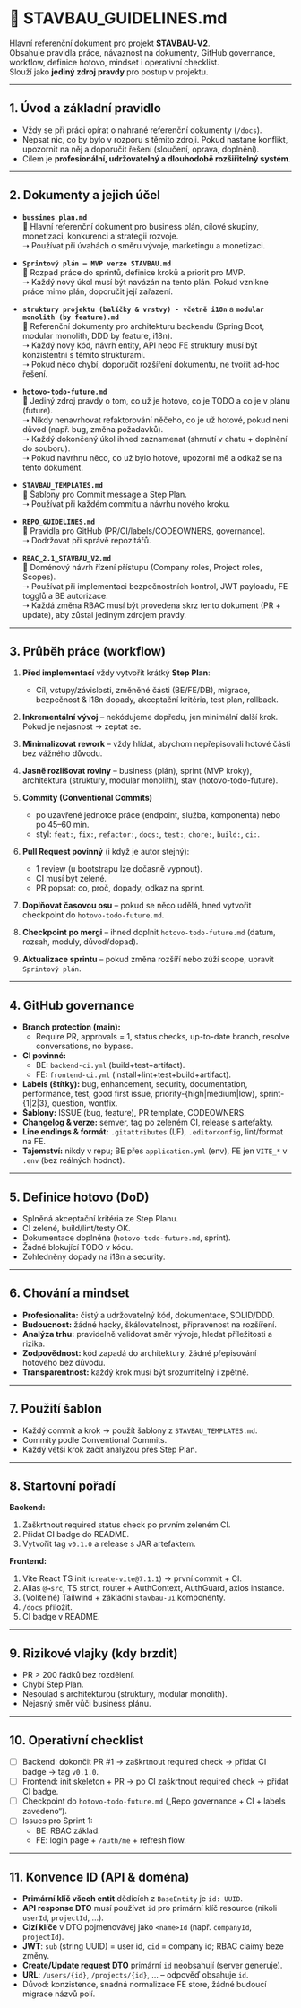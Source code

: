 # 📑 STAVBAU_GUIDELINES.md

Hlavní referenční dokument pro projekt **STAVBAU‑V2**.  
Obsahuje pravidla práce, návaznost na dokumenty, GitHub governance, workflow, definice hotovo, mindset i operativní checklist.  
Slouží jako **jediný zdroj pravdy** pro postup v projektu.

---

## 1. Úvod a základní pravidlo
- Vždy se při práci opírat o nahrané referenční dokumenty (`/docs`).  
- Nepsat nic, co by bylo v rozporu s těmito zdroji. Pokud nastane konflikt, upozornit na něj a doporučit řešení (sloučení, oprava, doplnění).  
- Cílem je **profesionální, udržovatelný a dlouhodobě rozšiřitelný systém**.

---

## 2. Dokumenty a jejich účel
- **`bussines plan.md`**  
  🔹 Hlavní referenční dokument pro business plán, cílové skupiny, monetizaci, konkurenci a strategii rozvoje.  
  ➝ Používat při úvahách o směru vývoje, marketingu a monetizaci.

- **`Sprintový plán – MVP verze STAVBAU.md`**  
  🔹 Rozpad práce do sprintů, definice kroků a priorit pro MVP.  
  ➝ Každý nový úkol musí být navázán na tento plán. Pokud vznikne práce mimo plán, doporučit její zařazení.

- **`struktury projektu (balíčky & vrstvy) - včetně i18n`** a **`modular monolith (by feature).md`**  
  🔹 Referenční dokumenty pro architekturu backendu (Spring Boot, modular monolith, DDD by feature, i18n).  
  ➝ Každý nový kód, návrh entity, API nebo FE struktury musí být konzistentní s těmito strukturami.  
  ➝ Pokud něco chybí, doporučit rozšíření dokumentu, ne tvořit ad-hoc řešení.

- **`hotovo-todo-future.md`**  
  🔹 Jediný zdroj pravdy o tom, co už je hotovo, co je TODO a co je v plánu (future).  
  ➝ Nikdy nenavrhovat refaktorování něčeho, co je už hotové, pokud není důvod (např. bug, změna požadavků).  
  ➝ Každý dokončený úkol ihned zaznamenat (shrnutí v chatu + doplnění do souboru).  
  ➝ Pokud navrhnu něco, co už bylo hotové, upozorni mě a odkaž se na tento dokument.

- **`STAVBAU_TEMPLATES.md`**  
  🔹 Šablony pro Commit message a Step Plan.  
  ➝ Používat při každém commitu a návrhu nového kroku.

- **`REPO_GUIDELINES.md`**  
  🔹 Pravidla pro GitHub (PR/CI/labels/CODEOWNERS, governance).  
  ➝ Dodržovat při správě repozitářů.

- **`RBAC_2.1_STAVBAU_V2.md`**  
  🔹 Doménový návrh řízení přístupu (Company roles, Project roles, Scopes).  
  ➝ Používat při implementaci bezpečnostních kontrol, JWT payloadu, FE togglů a BE autorizace.  
  ➝ Každá změna RBAC musí být provedena skrz tento dokument (PR + update), aby zůstal jediným zdrojem pravdy.
---

## 3. Průběh práce (workflow)
1. **Před implementací** vždy vytvořit krátký **Step Plan**:  
   - Cíl, vstupy/závislosti, změněné části (BE/FE/DB), migrace, bezpečnost & i18n dopady, akceptační kritéria, test plan, rollback.  

2. **Inkrementální vývoj** – nekódujeme dopředu, jen minimální další krok. Pokud je nejasnost → zeptat se.  

3. **Minimalizovat rework** – vždy hlídat, abychom nepřepisovali hotové části bez vážného důvodu.  

4. **Jasně rozlišovat roviny** – business (plán), sprint (MVP kroky), architektura (struktury, modular monolith), stav (hotovo-todo-future). 

5. **Commity (Conventional Commits)**  
   - po uzavřené jednotce práce (endpoint, služba, komponenta) nebo po 45–60 min.  
   - styl: `feat:`, `fix:`, `refactor:`, `docs:`, `test:`, `chore:`, `build:`, `ci:`.  

6. **Pull Request povinný** (i když je autor stejný):  
   - 1 review (u bootstrapu lze dočasně vypnout).  
   - CI musí být zelené.  
   - PR popsat: co, proč, dopady, odkaz na sprint.  

7. **Doplňovat časovou osu** – pokud se něco udělá, hned vytvořit checkpoint do `hotovo-todo-future.md`.

8. **Checkpoint po mergi** – ihned doplnit `hotovo-todo-future.md` (datum, rozsah, moduly, důvod/dopad).  

9. **Aktualizace sprintu** – pokud změna rozšíří nebo zúží scope, upravit `Sprintový plán`.  

---

## 4. GitHub governance
- **Branch protection (main):**  
  - Require PR, approvals = 1, status checks, up-to-date branch, resolve conversations, no bypass.  
- **CI povinné:**  
  - BE: `backend-ci.yml` (build+test+artifact).  
  - FE: `frontend-ci.yml` (install+lint+test+build+artifact).  
- **Labels (štítky):** bug, enhancement, security, documentation, performance, test, good first issue, priority-{high|medium|low}, sprint-{1|2|3}, question, wontfix.  
- **Šablony:** ISSUE (bug, feature), PR template, CODEOWNERS.  
- **Changelog & verze:** semver, tag po zeleném CI, release s artefakty.  
- **Line endings & formát:** `.gitattributes` (LF), `.editorconfig`, lint/format na FE.  
- **Tajemství:** nikdy v repu; BE přes `application.yml` (env), FE jen `VITE_*` v `.env` (bez reálných hodnot).  

---

## 5. Definice hotovo (DoD)
- Splněná akceptační kritéria ze Step Planu.  
- CI zelené, build/lint/testy OK.  
- Dokumentace doplněna (`hotovo-todo-future.md`, sprint).  
- Žádné blokující TODO v kódu.  
- Zohledněny dopady na i18n a security.  

---

## 6. Chování a mindset
- **Profesionalita:** čistý a udržovatelný kód, dokumentace, SOLID/DDD.  
- **Budoucnost:** žádné hacky, škálovatelnost, připravenost na rozšíření.  
- **Analýza trhu:** pravidelně validovat směr vývoje, hledat příležitosti a rizika.  
- **Zodpovědnost:** kód zapadá do architektury, žádné přepisování hotového bez důvodu.  
- **Transparentnost:** každý krok musí být srozumitelný i zpětně.  

---

## 7. Použití šablon
- Každý commit a krok → použít šablony z `STAVBAU_TEMPLATES.md`.  
- Commity podle Conventional Commits.  
- Každý větší krok začít analýzou přes Step Plan.  

---

## 8. Startovní pořadí
**Backend:**  
1. Zaškrtnout required status check po prvním zeleném CI.  
2. Přidat CI badge do README.  
3. Vytvořit tag `v0.1.0` a release s JAR artefaktem.  

**Frontend:**  
1. Vite React TS init (`create-vite@7.1.1`) → první commit + CI.  
2. Alias `@→src`, TS strict, router + AuthContext, AuthGuard, axios instance.  
3. (Volitelné) Tailwind + základní `stavbau-ui` komponenty.  
4. `/docs` přiložit.  
5. CI badge v README.  

---

## 9. Rizikové vlajky (kdy brzdit)
- PR > 200 řádků bez rozdělení.  
- Chybí Step Plan.  
- Nesoulad s architekturou (struktury, modular monolith).  
- Nejasný směr vůči business plánu.  

---

## 10. Operativní checklist
- [ ] Backend: dokončit PR #1 → zaškrtnout required check → přidat CI badge → tag `v0.1.0`.  
- [ ] Frontend: init skeleton + PR → po CI zaškrtnout required check → přidat CI badge.  
- [ ] Checkpoint do `hotovo-todo-future.md` („Repo governance + CI + labels zavedeno“).  
- [ ] Issues pro Sprint 1:  
   - BE: RBAC základ.  
   - FE: login page + `/auth/me` + refresh flow.  

---

## 11. Konvence ID (API & doména)

- **Primární klíč všech entit** dědících z `BaseEntity` je `id: UUID`.  
- **API response DTO** musí používat `id` pro primární klíč resource (nikoli `userId`, `projectId`, …).  
- **Cizí klíče** v DTO pojmenovávej jako `<name>Id` (např. `companyId`, `projectId`).  
- **JWT**: `sub` (string UUID) = user id, `cid` = company id; RBAC claimy beze změny.  
- **Create/Update request DTO** primární `id` neobsahují (server generuje).  
- **URL**: `/users/{id}`, `/projects/{id}`, … – odpověď obsahuje `id`.  
- Důvod: konzistence, snadná normalizace FE store, žádné budoucí migrace názvů polí.  